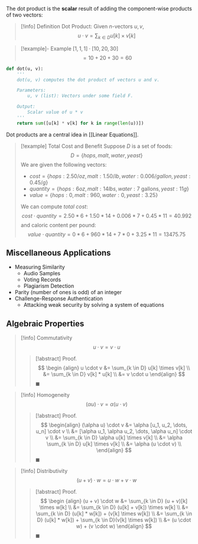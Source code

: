 The dot product is the **scalar** result of adding the component-wise products of two vectors:

>[!info] Definition Dot Product:
>Given $n$-vectors $u, v$,
>$$
>u \cdot v = \sum_{k \in D} u[k] \times v[k]
>$$

>[!example]- Example $[1, 1, 1] \cdot [10, 20, 30]$
>$$
>= 10 + 20 + 30 = 60
>$$

```Python
def dot(u, v):
	'''
	dot(u, v) computes the dot product of vectors u and v.

	Parameters:
		u, v (list): Vectors under some field F.

	Output:
		Scalar value of u * v
	'''
	return sum([u[k] * v[k] for k in range(len(u))])
```

Dot products are a central idea in [[Linear Equations]].

> [!example] Total Cost and Benefit
> Suppose $D$ is a set of foods:
> $$
> D = \{hops, malt, water, yeast\}
> $$
> We are given the following vectors:
> - $cost = \{hops : 2.50/oz, malt : 1.50/lb, water: 0.006/gallon, yeast: 0.45/g\}$
> - $quantity = \{hops: 6oz, malt: 14lbs, water: \text{7 gallons}, yeast: 11g\}$
> - $value = \{hops: 0, malt: 960, water: 0, yeast: 3.25\}$
> 
> We can compute *total cost*:
> $$
> cost \cdot quantity = 2.50 * 6 + 1.50 * 14 + 0.006 * 7 + 0.45 * 11 = 40.992
> $$
> and caloric content per pound:
> $$
> value \cdot quantity = 0 * 6 + 960 * 14 + 7 * 0 + 3.25 * 11 
> = 13475.75
> $$

## Miscellaneous Applications

- Measuring Similarity
	- Audio Samples
	- Voting Records
	- Plagiarism Detection
- Parity (number of ones is odd) of an integer
- Challenge-Response Authentication
	- Attacking weak security by solving a system of equations
 
## Algebraic Properties

> [!info] Commutativity
> $$
> u \cdot v = v \cdot u
> $$
> > [!abstract] Proof.
> > $$
> > \begin {align}
> > u \cdot v &= \sum_{k \in D} u[k] \times v[k] \\
> > &= \sum_{k \in D} v[k] * u[k] \\
> > &= v \cdot u
> > \end{align}
> > $$
> > $\blacksquare$
>  

>[!info] Homogeneity
>$$
>(\alpha u) \cdot v = \alpha (u \cdot v)
>$$
>>[!abstract] Proof.
>>$$
>>\begin{align}
>>(\alpha u) \cdot v &= \alpha [u_1, u_2, \dots, u_n] \cdot v \\
>>&= [\alpha u_1, \alpha u_2, \dots, \alpha u_n] \cdot v \\
>>&= \sum_{k \in D} \alpha u[k] \times v[k] \\
>>&= \alpha \sum_{k \in D} u[k] \times v[k] \\
>>&= \alpha (u \cdot v) \\
>>\end{align}
>>$$
>>$\blacksquare$

>[!info] Distributivity
>$$
>(u + v) \cdot w = u \cdot w + v \cdot w
>$$
>> [!abstract] Proof.
>> $$
>> \begin {align}
>> (u + v) \cdot w &= \sum_{k \in D} (u + v)[k] \times w[k] \\
>> &= \sum_{k \in D} (u[k] + v[k]) \times w[k] \\
>> &= \sum_{k \in D} (u[k] * w[k]) + (v[k] \times w[k]) \\
>> &= \sum_{k \in D} (u[k] * w[k]) + \sum_{k \in D}(v[k] \times w[k]) \\
>> &= (u \cdot w) + (v \cdot w)
>> \end{align}
>> $$
>> $\blacksquare$

